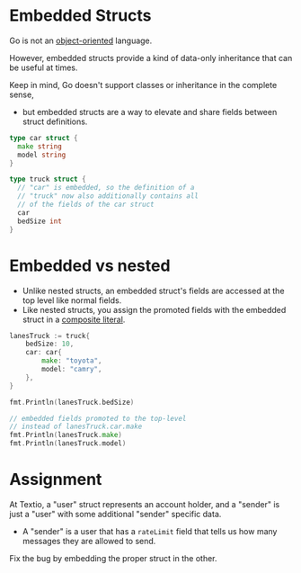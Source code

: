 # Embedded Structs

Go is not an [object-oriented](https://en.wikipedia.org/wiki/Object-oriented_programming) language.

However, embedded structs provide a kind of data-only inheritance that can be useful at times.

Keep in mind, Go doesn't support classes or inheritance in the complete sense,

- but embedded structs are a way to elevate and share fields between struct definitions.

```go
type car struct {
  make string
  model string
}

type truck struct {
  // "car" is embedded, so the definition of a
  // "truck" now also additionally contains all
  // of the fields of the car struct
  car
  bedSize int
}
```

# Embedded vs nested

- Unlike nested structs, an embedded struct's fields are accessed at the top level like normal fields.
- Like nested structs, you assign the promoted fields with the embedded struct in a [composite literal](https://golang.org/ref/spec#Composite_literals).

```go
lanesTruck := truck{
    bedSize: 10,
    car: car{
        make: "toyota",
        model: "camry",
    },
}

fmt.Println(lanesTruck.bedSize)

// embedded fields promoted to the top-level
// instead of lanesTruck.car.make
fmt.Println(lanesTruck.make)
fmt.Println(lanesTruck.model)
```

# Assignment

At Textio, a "user" struct represents an account holder, and a "sender" is just a "user" with some additional "sender" specific data.

- A "sender" is a user that has a `rateLimit` field that tells us how many messages they are allowed to send.

Fix the bug by embedding the proper struct in the other.
